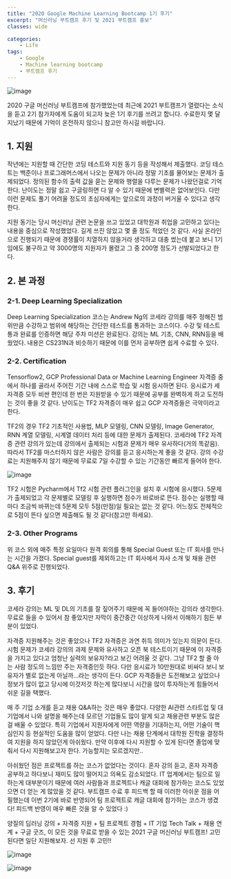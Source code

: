 ```yaml
---
title: "2020 Google Machine Learning Bootcamp 1기 후기"
excerpt: "머신러닝 부트캠프 후기 및 2021 부트캠프 홍보"
classes: wide

categories:
    - Life
tags:
    - Google
    - Machine learning bootcamp
    - 부트캠프 후기
---
```

![image](https://user-images.githubusercontent.com/40979215/126432721-a5cdaa88-792f-49aa-b080-6231ad14a4f2.png)

2020 구글 머신러닝 부트캠프에 참가했었는데 최근에 2021 부트캠프가 열렸다는 소식을 듣고 2기 참가자에게 도움이 되고자 늦은 1기 후기를 쓰려고 합니다. 수료한지 몇 달 지났기 때문에 기억이 온전하지 않으니 참고만 하시길 바랍니다.

## 1. 지원

작년에는 지원할 때 간단한 코딩 테스트와 지원 동기 등을 작성해서 제출했다. 코딩 테스트는 백준이나 프로그래머스에서 나오는 문제가 아니라 정말 기초를 물어보는 문제가 출제되었다. 정의된 함수의 출력 값을 묻는 문제와 행렬을 다루는 문제가 나왔던걸로 기억한다. 난이도는 정말 쉽고 구글링하면 다 알 수 있기 때문에 변별력은 없어보인다. 다만 이런 문제도 풀기 어려울 정도의 초심자에게는 앞으로의 과정이 버거울 수 있다고 생각한다.

지원 동기는 당시 머신러닝 관련 논문을 쓰고 있었고 대학원과 취업을 고민하고 있다는 내용을 중심으로 작성했었다. 길게 쓰진 않았고 몇 줄 정도 적었던 것 같다. 사실 온라인으로 진행되기 때문에 경쟁률이 치열하지 않을거라 생각하고 대충 썼는데 붙고 보니 1기임에도 불구하고 약 3000명의 지원자가 몰렸고 그 중 200명 정도가 선발되었다고 한다. 

## 2. 본 과정

### 2-1. Deep Learning Specialization

Deep Learning Specialization 코스는 Andrew Ng의 코세라 강의를 매주 정해진 범위만큼 수강하고 범위에 해당하는 간단한 테스트를 통과하는 코스이다. 수강 및 테스트 통과 완료를 인증하면 해당 주차 미션은 완료된다. 강의는 ML 기초, CNN, RNN등을 배웠었다. 내용은 CS231N과 비슷하기 때문에 이를 먼저 공부하면 쉽게 수료할 수 있다. 

### 2-2. Certification

Tensorflow2, GCP Professional Data or Machine Learning Engineer 자격증 중에서 하나를 골라서 주어진 기간 내에 스스로 학습 및 시험 응시하면 된다. 응시료가 세 자격증 모두 비싼 편인데 한 번은 지원받을 수 있기 때문에 공부를 완벽하게 하고 도전하는 것이 좋을 것 같다. 난이도는 TF2 자격증이 매우 쉽고 GCP 자격증들은 극악이라고 한다. 

TF2의 경우 TF2 기초적인 사용법, MLP 모델링, CNN 모델링, Image Generator, RNN 계열 모델링, 시계열 데이터 처리 등에 대한 문제가 출제된다. 코세라에 TF2 자격증 관련 강의가 있는데 강의에서 출제되는 시험과 문제가 매우 유사하다(거의 똑같음). 따라서 TF2를 마스터하지 않은 사람은 강의를 듣고 응시하는게 좋을 것 같다. 강의 수강료는 지원해주지 않기 때문에 무료로 7일 수강할 수 있는 기간동안 빠르게 들어야 한다. 

![image](https://user-images.githubusercontent.com/40979215/126432760-4b4f56cf-b6a9-4b6b-b50c-81155952fc49.png)

TF2 시험은 Pycharm에서 Tf2 시험 관련 플러그인을 설치 후 시험에 응시했다. 5문제가 출제되었고 각 문제별로 모델링 후 실행하면 점수가 바로바로 뜬다. 점수는 실행할 때마다 조금씩 바뀌는데 5문제 모두 5점(만점)일 필요는 없는 것 같다. 어느정도 전체적으로 5점이 뜬다 싶으면 제출해도 될 것 같다(참고만 하세요). 

### 2-3. Other Programs

위 코스 외에 매주 특정 요일마다 원격 회의를 통해 Special Guest 또는 IT 회사를 만나는 시간을 가졌다. Special guest를 제외하고는 IT 회사에서 자사 소개 및 채용 관련 Q&A 위주로 진행되었다.  

## 3. 후기

코세라 강의는 ML 및 DL의 기초를 잘 짚어주기 때문에 꼭 들어야하는 강의라 생각한다. 무료로 들을 수 있어서 참 좋았지만 자막이 중간중간 이상하게 나와서 이해하기 힘든 부분이 있었다. 

자격증 지원해주는 것은 좋았으나 TF2 자격증은 과연 취득 의미가 있는지 의문이 든다. 시험 문제가 코세라 강의의 과제 문제와 유사하고 오픈 북 테스트이기 때문에 이 자격증을 가지고 있다고 엄청난 실력의 보유자?라고 보긴 어려울 것 같다. 그냥 TF2 할 줄 아는 사람 정도의 느낌만 주는 자격증인듯 하다. 다만 응시료가 10만원대로 비싸다 보니 보유자가 별로 없는게 아닐까...라는 생각이 든다. GCP 자격증들은 도전해보고 싶었으나 정보가 많이 없고 당시에 이것저것 하는게 많다보니 시간을 많이 투자하는게 힘들어서 쉬운 길을 택했다. 

매 주 기업 소개를 듣고 채용 Q&A하는 것은 매우 좋았다. 다양한 AI관련 스타트업 및 대기업에서 나와 설명을 해주는데 모르던 기업들도 많이 알게 되고 채용관련 부분도 많은 걸 배울 수 있었다. 특히 기업에서 지원자에게 어떤 역량을 기대하는지, 어떤 기술이 핵심인지 등 현실적인 도움을 많이 얻었다. 다만 나는 채용 단계에서 대학원 진학을 결정하여 지원을 하지 않았던게 아쉬웠다. 만약 이후에 다시 지원할 수 있게 된다면 졸업에 맞춰서 다시 지원해보고자 한다. 가능할지는 모르겠지만..

아쉬웠던 점은 프로젝트를 하는 코스가 없었다는 것이다. 혼자 강의 듣고, 혼자 자격증 공부하고 하다보니 재미도 많이 떨어지고 의욕도 감소되었다. IT 업계에서는 팀으로 일하는게 대부분이기 때문에 여러 사람들과 프로젝트나 캐글 대회에 참가하는 코스도 있었으면 더 얻는 게 많았을 것 같다. 부트캠프 수료 후 피드백 할 때 이러한 아쉬운 점을 어필했는데 이번 2기에 바로 반영되어 팀 프로젝트로 캐글 대회에 참가하는 코스가 생겼다! 피드백 반영이 매우 빠른 것을 알 수 있었다 :)



양질의 딥러닝 강의 + 자격증 지원 + 팀 프로젝트 경험 + IT 기업 Tech Talk + 채용 연계 + 구글 굿즈, 이 모든 것을 무료로 받을 수 있는 2021 구글 머신러닝 부트캠프! 고민된다면 일단 지원해보자. 선 지원 후 고민!!

![image](https://user-images.githubusercontent.com/40979215/126432804-4ff202b3-f2ab-4044-ac65-b14d6bcc6e09.png)

![image](https://user-images.githubusercontent.com/40979215/126432824-e6655218-6efa-4eec-b061-529a0e1e1708.png)